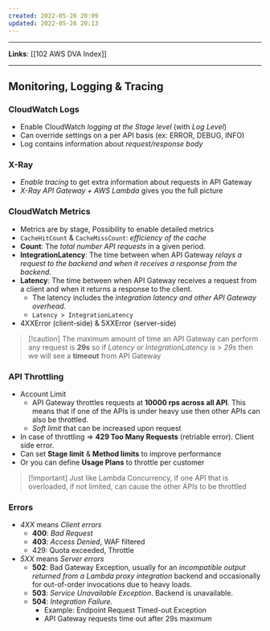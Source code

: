 ```yaml
---
created: 2022-05-26 20:09
updated: 2022-05-26 20:13
---
```

---
**Links**: [[102 AWS DVA Index]]

---
## Monitoring, Logging & Tracing
### CloudWatch Logs
- Enable CloudWatch *logging at the Stage level* (with *Log Level*)
- Can override settings on a per API basis (ex: ERROR, DEBUG, INFO)
- Log contains information about *request/response body*

### X-Ray
- *Enable tracing* to get extra information about requests in API Gateway
- *X-Ray API Gateway + AWS Lambda* gives you the full picture 


### CloudWatch Metrics
- Metrics are by stage, Possibility to enable detailed metrics
- `CacheHitCount` & `CacheMissCount`: *efficiency of the cache*
- **Count**: The *total number API requests* in a given period.
- **IntegrationLatency**: The time between when API Gateway *relays a request to the backend and when it receives a response from the backend*.
- **Latency**: The time between when API Gateway receives a request from a client and when it returns a response to the client. 
	- The latency includes the *integration latency and other API Gateway overhead*.
	- `Latency > IntegrationLatency`
- 4XXError (client-side) & 5XXError (server-side)
	
> [!caution] The maximum amount of time an API Gateway can perform any request is **29s** so if *Latency or IntegrationLatency is > 29s* then we will see a **timeout** from API Gateway

### API Throttling
- Account Limit
	- API Gateway throttles requests at **10000 rps across all API**. This means that if one of the APIs is under heavy use then other APIs can also be throttled.
	- *Soft limit* that can be increased upon request
- In case of throttling => **429 Too Many Requests** (retriable error). Client side error.
- Can set **Stage limit** & **Method limits** to improve performance
- Or you can define **Usage Plans** to throttle per customer

> [!important] Just like Lambda Concurrency, if one API that is overloaded, if not limited, can cause the other APIs to be throttled

### Errors
- *4XX* means *Client errors*
	- **400**: *Bad Request*
	- **403**: *Access Denied*, WAF filtered
	- 429: Quota exceeded, Throttle
- *5XX* means *Server errors*
	- **502**: Bad Gateway Exception, usually for an *incompatible output returned from a Lambda proxy integration* backend and occasionally for out-of-order invocations due to heavy loads.
	- **503**: *Service Unavailable Exception*. Backend is unavailable.
	- **504**: *Integration Failure*. 
		- Example: Endpoint Request Timed-out Exception 
		- API Gateway requests time out after 29s maximum

